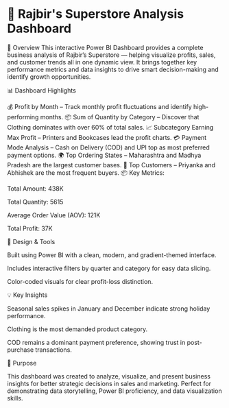 # 🏪 Rajbir's Superstore Analysis Dashboard

🚀 Overview
This interactive Power BI Dashboard provides a complete business analysis of Rajbir’s Superstore — helping visualize profits, sales, and customer trends all in one dynamic view.
It brings together key performance metrics and data insights to drive smart decision-making and identify growth opportunities.

📊 Dashboard Highlights

💰 Profit by Month – Track monthly profit fluctuations and identify high-performing months.
📦 Sum of Quantity by Category – Discover that Clothing dominates with over 60% of total sales.
📈 Subcategory Earning Max Profit – Printers and Bookcases lead the profit charts.
💳 Payment Mode Analysis – Cash on Delivery (COD) and UPI top as most preferred payment options.
🌍 Top Ordering States – Maharashtra and Madhya Pradesh are the largest customer bases.
👥 Top Customers – Priyanka and Abhishek are the most frequent buyers.
📦 Key Metrics:

Total Amount: 438K

Total Quantity: 5615

Average Order Value (AOV): 121K

Total Profit: 37K

🎨 Design & Tools

Built using Power BI with a clean, modern, and gradient-themed interface.

Includes interactive filters by quarter and category for easy data slicing.

Color-coded visuals for clear profit-loss distinction.

💡 Key Insights

Seasonal sales spikes in January and December indicate strong holiday performance.

Clothing is the most demanded product category.

COD remains a dominant payment preference, showing trust in post-purchase transactions.

🧠 Purpose

This dashboard was created to analyze, visualize, and present business insights for better strategic decisions in sales and marketing.
Perfect for demonstrating data storytelling, Power BI proficiency, and data visualization skills.
